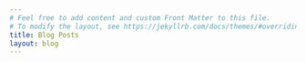 ```yaml
---
# Feel free to add content and custom Front Matter to this file.
# To modify the layout, see https://jekyllrb.com/docs/themes/#overriding-theme-defaults
title: Blog Posts
layout: blog
---
```



